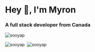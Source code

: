 <h1>Hey 👋, I'm Myron</h1>
<h3>A full stack developer from Canada</h3>
<p><img src="https://github-readme-stats.vercel.app/api/top-langs?username=sooyap&show_icons=true&theme=dark&locale=en&layout=compact" alt="sooyap" /></p>
<p>
  <img src="https://github-readme-stats.vercel.app/api?username=sooyap&show_icons=true&theme=dark&locale=en" alt="sooyap" />&nbsp;
  <img src="https://github-readme-streak-stats.herokuapp.com/?user=sooyap&theme=dark" alt="sooyap" />
</p>

